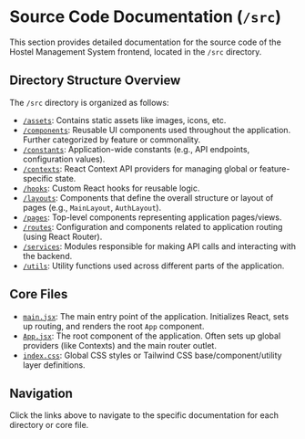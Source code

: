 # Source Code Documentation (`/src`)

This section provides detailed documentation for the source code of the Hostel Management System frontend, located in the `/src` directory.

## Directory Structure Overview

The `/src` directory is organized as follows:

- [`/assets`](./assets/README.md): Contains static assets like images, icons, etc.
- [`/components`](./components/README.md): Reusable UI components used throughout the application. Further categorized by feature or commonality.
- [`/constants`](./constants/README.md): Application-wide constants (e.g., API endpoints, configuration values).
- [`/contexts`](./contexts/README.md): React Context API providers for managing global or feature-specific state.
- [`/hooks`](./hooks/README.md): Custom React hooks for reusable logic.
- [`/layouts`](./layouts/README.md): Components that define the overall structure or layout of pages (e.g., `MainLayout`, `AuthLayout`).
- [`/pages`](./pages/README.md): Top-level components representing application pages/views.
- [`/routes`](./routes/README.md): Configuration and components related to application routing (using React Router).
- [`/services`](./services/README.md): Modules responsible for making API calls and interacting with the backend.
- [`/utils`](./utils/README.md): Utility functions used across different parts of the application.

## Core Files

- [`main.jsx`](./main.md): The main entry point of the application. Initializes React, sets up routing, and renders the root `App` component.
- [`App.jsx`](./App.md): The root component of the application. Often sets up global providers (like Contexts) and the main router outlet.
- [`index.css`](./index-css.md): Global CSS styles or Tailwind CSS base/component/utility layer definitions.

## Navigation

Click the links above to navigate to the specific documentation for each directory or core file.
